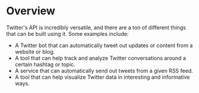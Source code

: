 # Overview
      
Twitter's API is incredibly versatile, and there are a ton of different things that can be built using it. Some examples include:

- A Twitter bot that can automatically tweet out updates or content from a website or blog.
- A tool that can help track and analyze Twitter conversations around a certain hashtag or topic.
- A service that can automatically send out tweets from a given RSS feed.
- A tool that can help visualize Twitter data in interesting and informative ways.